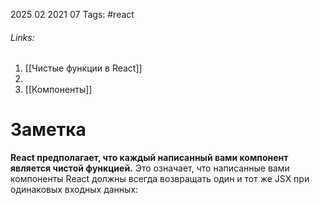 2025 02 2021 07
Tags: #react 
###### Links: 
1) [[Чистые функции в React]]
2) 
3) [[Компоненты]]
# Заметка
**React предполагает, что каждый написанный вами компонент является чистой функцией.** Это означает, что написанные вами компоненты React должны всегда возвращать один и тот же JSX при одинаковых входных данных: